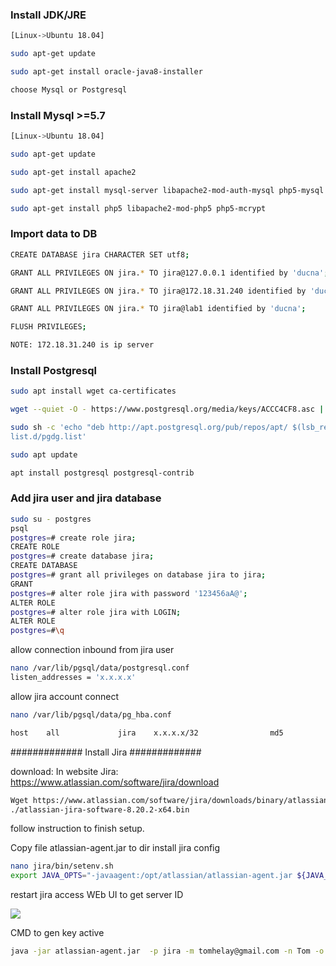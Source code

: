 
### Install JDK/JRE
```sh
[Linux->Ubuntu 18.04]

sudo apt-get update

sudo apt-get install oracle-java8-installer

choose Mysql or Postgresql 
```
### Install Mysql >=5.7
```sh
[Linux->Ubuntu 18.04]

sudo apt-get update

sudo apt-get install apache2

sudo apt-get install mysql-server libapache2-mod-auth-mysql php5-mysql

sudo apt-get install php5 libapache2-mod-php5 php5-mcrypt
```
### Import data to DB
```sh
CREATE DATABASE jira CHARACTER SET utf8;

GRANT ALL PRIVILEGES ON jira.* TO jira@127.0.0.1 identified by 'ducna';

GRANT ALL PRIVILEGES ON jira.* TO jira@172.18.31.240 identified by 'ducna';

GRANT ALL PRIVILEGES ON jira.* TO jira@lab1 identified by 'ducna';

FLUSH PRIVILEGES;

NOTE: 172.18.31.240 is ip server 
```
### Install Postgresql
```sh
sudo apt install wget ca-certificates

wget --quiet -O - https://www.postgresql.org/media/keys/ACCC4CF8.asc | sudo apt-key add -

sudo sh -c 'echo "deb http://apt.postgresql.org/pub/repos/apt/ $(lsb_release -cs)-pgdg main" >> /etc/apt/sources.
list.d/pgdg.list' 

sudo apt update

apt install postgresql postgresql-contrib
```


###    Add jira user and jira database

```sh
sudo su - postgres
psql
postgres=# create role jira;
CREATE ROLE
postgres=# create database jira;
CREATE DATABASE
postgres=# grant all privileges on database jira to jira;
GRANT
postgres=# alter role jira with password '123456aA@';
ALTER ROLE
postgres=# alter role jira with LOGIN;
ALTER ROLE
postgres=#\q
```

allow connection inbound  from jira user 
```sh
nano /var/lib/pgsql/data/postgresql.conf
listen_addresses = 'x.x.x.x'
```
allow jira account connect
```sh
nano /var/lib/pgsql/data/pg_hba.conf

host    all             jira	x.x.x.x/32                md5
```
############# Install Jira #############

download: 
In website Jira: https://www.atlassian.com/software/jira/download
```sh
Wget https://www.atlassian.com/software/jira/downloads/binary/atlassian-jira-software-8.20.2-x64.bin
./atlassian-jira-software-8.20.2-x64.bin
```
follow instruction to finish setup.

Copy file atlassian-agent.jar  to dir install jira 
config 
```sh
nano jira/bin/setenv.sh 
export JAVA_OPTS="-javaagent:/opt/atlassian/atlassian-agent.jar ${JAVA_OPTS}"
```
restart jira
access WEb UI to get server ID 

![](../../images/1.jpg) 

CMD to gen key active
```sh
java -jar atlassian-agent.jar  -p jira -m tomhelay@gmail.com -n Tom -o http://atlassian.com -s BV1X-MU2I-BT96-HA5C
```
